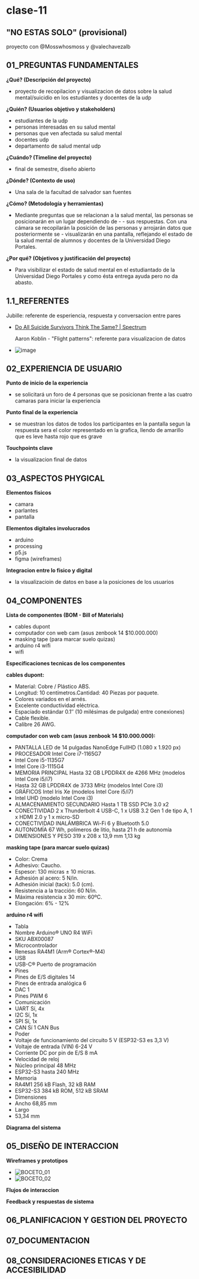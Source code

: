 # clase-11

## "NO ESTAS SOLO" (provisional)

proyecto con @Mosswhosmoss y @valechavezalb

## 01_PREGUNTAS FUNDAMENTALES

__¿Qué? (Descripción del proyecto)__
- proyecto de recopilacion y visualizacion de datos sobre la salud mental/suicidio en los estudiantes y docentes de la udp

__¿Quién? (Usuarios objetivo y stakeholders)__
- estudiantes de la udp 
- personas interesadas en su salud mental 
- personas que ven afectada su salud mental 
- docentes udp
- departamento de salud mental udp

__¿Cuándo? (Timeline del proyecto)__
- final de semestre, diseño abierto

__¿Dónde? (Contexto de uso)__
- Una sala de la facultad de salvador san fuentes

__¿Cómo? (Metodología y herramientas)__
- Mediante preguntas que se relacionan a la salud mental, las personas se posicionarán en un lugar dependiendo de - - sus respuestas. Con una cámara se recopilarán la posición de las personas y arrojarán datos que posteriormente se - visualizarán en una pantalla, reflejando el estado de la salud mental de alumnos y docentes de la Universidad Diego Portales.

__¿Por qué? (Objetivos y justificación del proyecto)__
- Para visibilizar el estado de salud mental en el estudiantado de la Universidad Diego Portales y como ésta entrega ayuda pero no da abasto.

## 1.1_REFERENTES

  Jubille: referente de esperiencia, respuesta y conversacion entre pares
- [Do All Suicide Survivors Think The Same? | Spectrum](https://youtu.be/djU7rduvo6s?si=njpzflTRPxmsTaH2&t=29)

  Aaron Koblin - "Flight patterns": referente para visualizacion de datos
- ![image](https://github.com/user-attachments/assets/8b4e0c48-3582-4e37-96ce-2ddb8f4f1c7d)

## 02_EXPERIENCIA DE USUARIO

__Punto de inicio de la experiencia__
- se solicitará un foro de 4 personas que se posicionan frente a las cuatro camaras para iniciar la experiencia

__Punto final de la experiencia__
- se muestran los datos de todos los participantes en la pantalla segun la respuesta  sera el color  representado en la grafica, llendo de amarillo que es leve hasta rojo que es grave

__Touchpoints clave__
- la visualizacion final de datos

## 03_ASPECTOS PHYGICAL

__Elementos fisicos__
- camara
- parlantes
- pantalla

__Elementos digitales involucrados__
- arduino
- processing
- p5.js
- figma (wireframes)

__Integracion entre lo fisico y digital__
- la visualizacioin de datos en base a la posiciones de los usuarios

## 04_COMPONENTES

__Lista de componentes (BOM - Bill of Materials)__
- cables dupont
- computador con web cam (asus zenbook 14 $10.000.000)
- masking tape (para marcar suelo quizas)
- arduino r4 wifi
- wifi

__Especificaciones tecnicas de los componentes__

__cables dupont:__

 - Material: Cobre / Plástico ABS.
 - Longitud: 10 centímetros.Cantidad: 40 Piezas por paquete.
 - Colores variados en el arnés.
 - Excelente conductividad eléctrica.
 - Espaciado estándar 0.1″ (10 milésimas de pulgada) entre conexiones)
 - Cable flexible.
 - Calibre 26 AWG.
   
__computador con web cam (asus zenbook 14 $10.000.000):__

 - PANTALLA	LED de 14 pulgadas NanoEdge FullHD (1.080 x 1.920 px)
 - PROCESADOR	Intel Core i7-1165G7
 - Intel Core i5-1135G7
 - Intel Core i3-1115G4
 - MEMORIA PRINCIPAL	Hasta 32 GB LPDDR4X de 4266 MHz (modelos Intel Core i5/i7)
 - Hasta 32 GB LPDDR4X de 3733 MHz (modelos Intel Core i3)
 - GRÁFICOS	Intel Iris Xe (modelos Intel Core i5/i7)
 - Intel UHD (modelo Intel Core i3)
 - ALMACENAMIENTO SECUNDARIO	Hasta 1 TB SSD PCIe 3.0 x2
 - CONECTIVIDAD	2 x Thunderbolt 4 USB-C, 1 x USB 3.2 Gen 1 de tipo A, 1 x HDMI 2.0 y 1 x micro-SD
 - CONECTIVIDAD INALÁMBRICA	Wi-Fi 6 y Bluetooth 5.0
 - AUTONOMÍA	67 Wh, polímeros de litio, hasta 21 h de autonomía
 - DIMENSIONES Y PESO	319 x 208 x 13,9 mm 1,13 kg
   
__masking tape (para marcar suelo quizas)__

 - Color: Crema
 - Adhesivo: Caucho.
 - Espesor: 130 micras ± 10 micras.
 - Adhesión al acero: 5 N/in.
 - Adhesión inicial (tack): 5.0 (cm).
 - Resistencia a la tracción: 60 N/in.
 - Máxima resistencia x 30 min: 60ºC.
 - Elongación: 6% - 12%
   
__arduino r4 wifi__

 - Tabla
  - Nombre	Arduino® UNO R4 WiFi
  - SKU	ABX00087
 - Microcontrolador
  - Renesas RA4M1 (Arm® Cortex®-M4)
 - USB
  - USB-C® Puerto de programación
 - Pines
  - Pines de E/S digitales	14
  - Pines de entrada analógica	6
  - DAC	1
  - Pines PWM	6
 - Comunicación
  - UART	Sí, 4x
  - I2C	Sí, 1x
  - SPI	Sí, 1x
  - CAN	Sí 1 CAN Bus
 - Poder
  - Voltaje de funcionamiento del circuito	5 V (ESP32-S3 es 3,3 V)
  - Voltaje de entrada (VIN)	6-24 V
  - Corriente DC por pin de E/S	8 mA
 - Velocidad de reloj
  - Núcleo principal	48 MHz
  - ESP32-S3	hasta 240 MHz
 - Memoria
  - RA4M1	256 kB Flash, 32 kB RAM
  - ESP32-S3	384 kB ROM, 512 kB SRAM
 - Dimensiones
  -  Ancho	68,85 mm
 - Largo
  - 53,34 mm
    
__Diagrama del sistema__

  
## 05_DISEÑO DE INTERACCION

__Wireframes y prototipos__
- ![BOCETO_01](https://github.com/user-attachments/assets/6f963e4a-3213-474b-8c51-3108a4bc6ba4)
- ![BOCETO_02](https://github.com/user-attachments/assets/ab6c0bba-10e1-4d87-8c82-cad41e76f4c1)

__Flujos de interaccion__

__Feedback y respuestas de sistema__


## 06_PLANIFICACION Y GESTION DEL PROYECTO

## 07_DOCUMENTACION

## 08_CONSIDERACIONES ETICAS Y DE ACCESIBILIDAD



